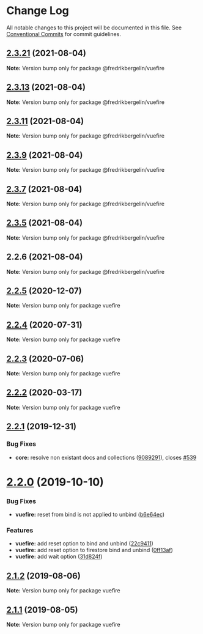 # Change Log

All notable changes to this project will be documented in this file.
See [Conventional Commits](https://conventionalcommits.org) for commit guidelines.

## [2.3.21](https://github.com/vuejs/vuefire/compare/@fredrikbergelin/vuefire@2.3.13...@fredrikbergelin/vuefire@2.3.21) (2021-08-04)

**Note:** Version bump only for package @fredrikbergelin/vuefire





## [2.3.13](https://github.com/vuejs/vuefire/compare/@fredrikbergelin/vuefire@2.3.11...@fredrikbergelin/vuefire@2.3.13) (2021-08-04)

**Note:** Version bump only for package @fredrikbergelin/vuefire





## [2.3.11](https://github.com/vuejs/vuefire/compare/@fredrikbergelin/vuefire@2.3.9...@fredrikbergelin/vuefire@2.3.11) (2021-08-04)

**Note:** Version bump only for package @fredrikbergelin/vuefire





## [2.3.9](https://github.com/vuejs/vuefire/compare/@fredrikbergelin/vuefire@2.3.7...@fredrikbergelin/vuefire@2.3.9) (2021-08-04)

**Note:** Version bump only for package @fredrikbergelin/vuefire





## [2.3.7](https://github.com/vuejs/vuefire/compare/@fredrikbergelin/vuefire@2.3.5...@fredrikbergelin/vuefire@2.3.7) (2021-08-04)

**Note:** Version bump only for package @fredrikbergelin/vuefire





## [2.3.5](https://github.com/vuejs/vuefire/compare/@fredrikbergelin/vuefire@2.2.6...@fredrikbergelin/vuefire@2.3.5) (2021-08-04)

**Note:** Version bump only for package @fredrikbergelin/vuefire





## 2.2.6 (2021-08-04)

**Note:** Version bump only for package @fredrikbergelin/vuefire





## [2.2.5](https://github.com/vuejs/vuefire/compare/vuefire@2.2.4...vuefire@2.2.5) (2020-12-07)

**Note:** Version bump only for package vuefire





## [2.2.4](https://github.com/vuejs/vuefire/compare/vuefire@2.2.3...vuefire@2.2.4) (2020-07-31)

**Note:** Version bump only for package vuefire





## [2.2.3](https://github.com/vuejs/vuefire/compare/vuefire@2.2.2...vuefire@2.2.3) (2020-07-06)

**Note:** Version bump only for package vuefire





## [2.2.2](https://github.com/vuejs/vuefire/compare/vuefire@2.2.1...vuefire@2.2.2) (2020-03-17)

**Note:** Version bump only for package vuefire





## [2.2.1](https://github.com/vuejs/vuefire/compare/vuefire@2.2.0...vuefire@2.2.1) (2019-12-31)


### Bug Fixes

* **core:** resolve non existant docs and collections ([9089291](https://github.com/vuejs/vuefire/commit/9089291a6c11551f1b6dfc33b4c3b9c73c7550d0)), closes [#539](https://github.com/vuejs/vuefire/issues/539)





# [2.2.0](https://github.com/vuejs/vuefire/compare/vuefire@2.1.2...vuefire@2.2.0) (2019-10-10)


### Bug Fixes

* **vuefire:** reset from bind is not applied to unbind ([b6e64ec](https://github.com/vuejs/vuefire/commit/b6e64ec))


### Features

* **vuefire:** add reset option to bind and unbind ([22c9411](https://github.com/vuejs/vuefire/commit/22c9411))
* **vuefire:** add reset option to firestore bind and unbind ([0ff13af](https://github.com/vuejs/vuefire/commit/0ff13af))
* **vuefire:** add wait option ([31d824f](https://github.com/vuejs/vuefire/commit/31d824f))





## [2.1.2](https://github.com/vuejs/vuefire/compare/vuefire@2.1.1...vuefire@2.1.2) (2019-08-06)

**Note:** Version bump only for package vuefire





## [2.1.1](https://github.com/vuejs/vuefire/compare/vuefire@2.1.0...vuefire@2.1.1) (2019-08-05)

**Note:** Version bump only for package vuefire
